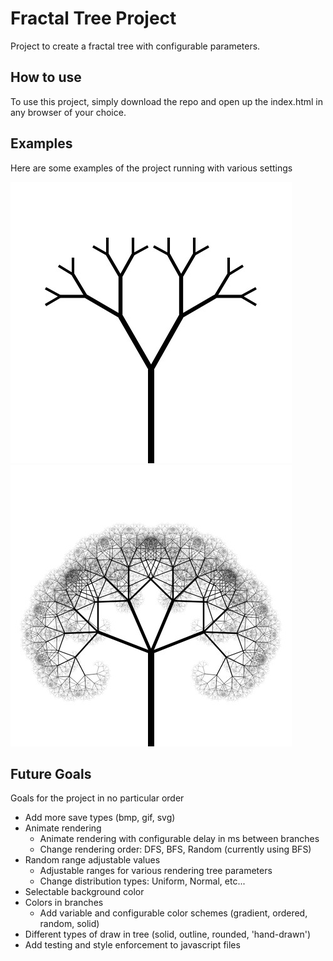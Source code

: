 # Fractal Tree Project
Project to create a fractal tree with configurable parameters.

## How to use
To use this project, simply download the repo and open up the index.html in any browser of your choice.

## Examples
Here are some examples of the project running with various settings

![Default Tree](img/tree.jpg)
![Tree With Settings](img/tree2.jpg)

## Future Goals
Goals for the project in no particular order

- Add more save types (bmp, gif, svg)
- Animate rendering
  - Animate rendering with configurable delay in ms between branches
  - Change rendering order: DFS, BFS, Random (currently using BFS)
- Random range adjustable values
  - Adjustable ranges for various rendering tree parameters
  - Change distribution types: Uniform, Normal, etc...
- Selectable background color
- Colors in branches
  - Add variable and configurable color schemes (gradient, ordered, random, solid)
- Different types of draw in tree (solid, outline, rounded, 'hand-drawn')
- Add testing and style enforcement to javascript files


